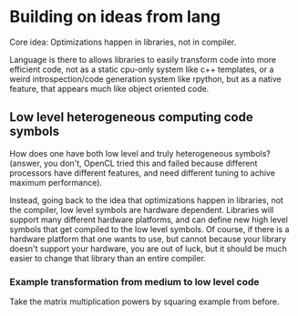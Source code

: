 # Building on ideas from lang

Core idea: Optimizations happen in libraries, not in compiler.

Language is there to allows libraries to easily transform code into more efficient code,
not as a static cpu-only system like c++ templates, or a weird introspection/code generation system like rpython,
but as a native feature, that appears much like object oriented code.

## Low level heterogeneous computing code symbols

How does one have both low level and truly heterogeneous symbols? (answer, you don't, OpenCL tried this and failed because different processors have different features, and need different tuning to achive maximum performance).

Instead, going back to the idea that optimizations happen in libraries, not the compiler, low level symbols are hardware dependent. Libraries will support many different hardware platforms, and can define new high level symbols that get compiled to the low level symbols. Of course, if there is a hardware platform that one wants to use, but cannot because your library doesn't support your hardware, you are out of luck, but it should be much easier to change that library than an entire compiler.

### Example transformation from medium to low level code

Take the matrix multiplication powers by squaring example from before.
